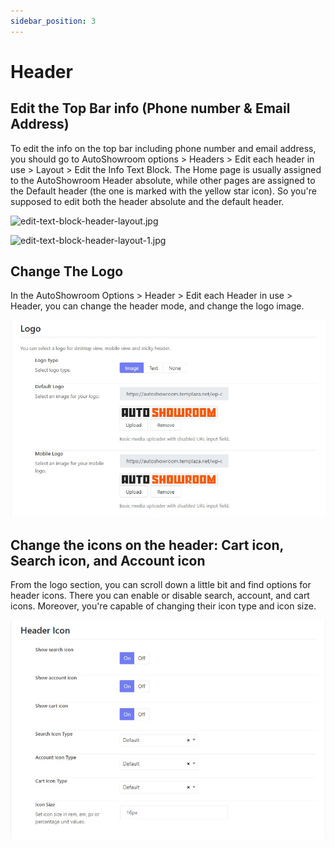 ```yaml
---
sidebar_position: 3
---
```


# Header

## Edit the Top Bar info (Phone number & Email Address)
To edit the info on the top bar including phone number and email address, you should go to AutoShowroom options > Headers > Edit each header in use > Layout > Edit the Info Text Block.
The Home page is usually assigned to the AutoShowroom Header absolute, while other pages are assigned to the Default header (the one is marked with the yellow star icon). So you're supposed to edit both the  header absolute and the default header. 

![edit-text-block-header-layout.jpg](img/edit-text-block-header-layout.jpg)

![edit-text-block-header-layout-1.jpg](img/edit-text-block-header-layout-1.jpg)

## Change The Logo
In the AutoShowroom Options > Header > Edit each Header in use > Header, you can change the header mode, and change the logo image.

![change-auto-logo.jfif](img/change-auto-logo.jfif)

## Change the icons on the header: Cart icon, Search icon, and Account icon

From the logo section, you can scroll down a little bit and find options for header icons.
There you can enable or disable search, account, and cart icons. Moreover, you're capable of changing their icon type and icon size. 

![auto-header-icons.jfif](img/auto-header-icons.jfif)